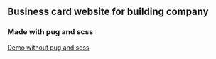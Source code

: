 ## Business card website for building company
### Made with pug and scss
[Demo without pug and scss](http://stroyment.ru/)



